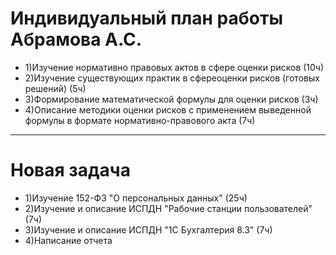 # Индивидуальный план работы Абрамова А.С.
- 1)Изучение нормативно правовых актов в сфере оценки рисков (10ч)
- 2)Изучение существующих практик в сфереоценки рисков (готовых решений) (5ч)
- 3)Формирование математической формулы для оценки рисков (3ч)
- 4)Описание методики оценки рисков с применением выведенной формулы в формате нормативно-правового акта (7ч)
------------------------------------------------------------------------------------------------------------
# Новая задача 
- 1)Изучение 152-ФЗ "О персональных данных" (25ч)
- 2)Изучение и описание ИСПДН "Рабочие станции пользователей" (7ч)
- 3)Изучение и описание ИСПДН "1C Бухгалтерия 8.3" (7ч)
- 4)Написание отчета
